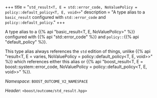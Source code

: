 +++
title = "`std_result<T, E = std::error_code, NoValuePolicy = policy::default_policy<T, E, void>>`"
description = "A type alias to a `basic_result` configured with `std::error_code` and `policy::default_policy`."
+++

A type alias to a {{% api "basic_result<T, E, NoValuePolicy>" %}} configured with {{% api "std::error_code" %}} and `policy::`{{% api "default_policy" %}}.

This type alias always references the `std` edition of things, unlike {{% api "result<T, E = varies, NoValuePolicy = policy::default_policy<T, E, void>>" %}} which references either this alias or {{% api "boost_result<T, E = boost::system::error_code, NoValuePolicy = policy::default_policy<T, E, void>>" %}}.

*Namespace*: `BOOST_OUTCOME_V2_NAMESPACE`

*Header*: `<boost/outcome/std_result.hpp>`
